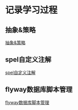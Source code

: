 # 记录学习过程

## 抽象&策略

[抽象&策略](springboot-abstract-strategy)

## spel自定义注解

[spel自定义注解](springboot-aop-spel)

## flyway数据库脚本管理

[flyway数据库脚本管理](springboot-flyway)
